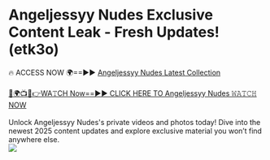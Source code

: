 # Angeljessyy Nudes Exclusive Content Leak - Fresh Updates! (etk3o)

🔥 ACCESS NOW 🌍==►► <a href="https://tinyurl.com/yc657z5k" rel="nofollow">Angeljessyy Nudes Latest Collection</a>
<br><br>
[🔴🌍📺📱👉WA𝚃CH Now==►► CLICK HERE TO Angeljessyy Nudes 𝚆𝙰𝚃𝙲𝙷 NOW](https://tinyurl.com/yc657z5k)
<br><br>
Unlock Angeljessyy Nudes's private videos and photos today! Dive into the newest 2025 content updates and explore exclusive material you won’t find anywhere else.
<br>
<a href="https://tinyurl.com/yc657z5k" rel="nofollow" data-target="animated-image.originalLink"><img src="https://camo.githubusercontent.com/8a4f000d20f83aca3bf7ec5f350d767afa0574a8a352519fd8cfa583a6f93a33/68747470733a2f2f692e696d6775722e636f6d2f644a486b345a712e676966" data-canonical-src="https://i.imgur.com/dJHk4Zq.gif" style="max-width: 100%; display: inline-block;" data-target="animated-image.originalImage"></a>
<br>
